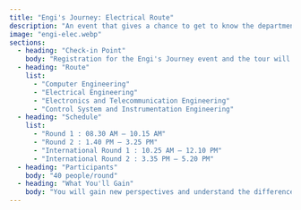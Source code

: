 ```yaml
---
title: "Engi's Journey: Electrical Route"
description: "An event that gives a chance to get to know the departments within the Faculty of Engineering, KMUTT, through tours along various routes, along with mini-workshops to experience the learning of each department."
image: "engi-elec.webp"
sections:
  - heading: "Check-in Point"
    body: "Registration for the Engi's Journey event and the tour will begin at the area behind INNO-X, next to the Learning Garden."
  - heading: "Route"
    list:
      - "Computer Engineering"
      - "Electrical Engineering"
      - "Electronics and Telecommunication Engineering"
      - "Control System and Instrumentation Engineering"
  - heading: "Schedule"
    list:
      - "Round 1 : 08.30 AM – 10.15 AM"
      - "Round 2 : 1.40 PM – 3.25 PM"
      - "International Round 1 : 10.25 AM – 12.10 PM"
      - "International Round 2 : 3.35 PM – 5.20 PM"
  - heading: "Participants"
    body: "40 people/round"
  - heading: "What You'll Gain"
    body: "You will gain new perspectives and understand the differences between each department in terms of academics, activities, and future career paths. This will help you get a clearer picture and choose the path that is right for you."
---
```

